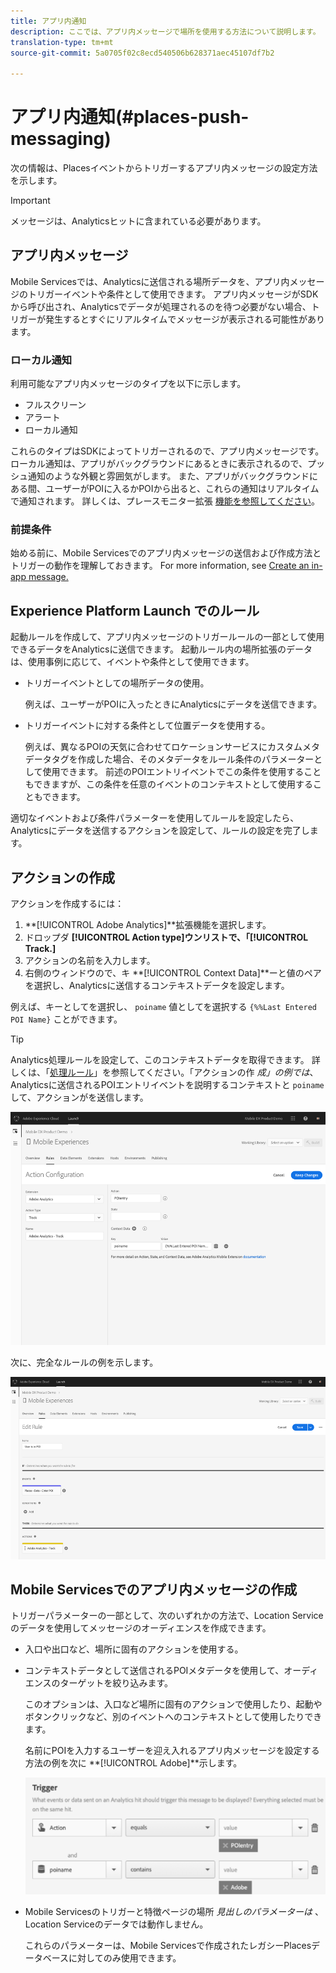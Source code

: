 ```yaml
---
title: アプリ内通知
description: ここでは、アプリ内メッセージで場所を使用する方法について説明します。
translation-type: tm+mt
source-git-commit: 5a0705f02c8ecd540506b628371aec45107df7b2

---
```



# アプリ内通知(#places-push-messaging)

次の情報は、Placesイベントからトリガーするアプリ内メッセージの設定方法を示します。

>[!IMPORTANT]
>
>メッセージは、Analyticsヒットに含まれている必要があります。

## アプリ内メッセージ

Mobile Servicesでは、Analyticsに送信される場所データを、アプリ内メッセージのトリガーイベントや条件として使用できます。 アプリ内メッセージがSDKから呼び出され、Analyticsでデータが処理されるのを待つ必要がない場合、トリガーが発生するとすぐにリアルタイムでメッセージが表示される可能性があります。

### ローカル通知

利用可能なアプリ内メッセージのタイプを以下に示します。

* フルスクリーン
* アラート
* ローカル通知

これらのタイプはSDKによってトリガーされるので、アプリ内メッセージです。 ローカル通知は、アプリがバックグラウンドにあるときに表示されるので、プッシュ通知のような外観と雰囲気がします。 また、アプリがバックグラウンドにある間、ユーザーがPOIに入るかPOIから出ると、これらの通知はリアルタイムで通知されます。 詳しくは、プレースモニター拡張 [機能を参照してください](/help/places-ext-aep-sdks/places-monitor-extension/places-monitor-extension.md)。

### 前提条件

始める前に、Mobile Servicesでのアプリ内メッセージの送信および作成方法とトリガーの動作を理解しておきます。 For more information, see [Create an in-app message.](https://docs.adobe.com/content/help/en/mobile-services/using/messaging-ug/inapp-messages/t-in-app-message.html)

##  Experience Platform Launch でのルール

起動ルールを作成して、アプリ内メッセージのトリガールールの一部として使用できるデータをAnalyticsに送信できます。 起動ルール内の場所拡張のデータは、使用事例に応じて、イベントや条件として使用できます。

* トリガーイベントとしての場所データの使用。

   例えば、ユーザーがPOIに入ったときにAnalyticsにデータを送信できます。

* トリガーイベントに対する条件として位置データを使用する。

   例えば、異なるPOIの天気に合わせてロケーションサービスにカスタムメタデータタグを作成した場合、そのメタデータをルール条件のパラメーターとして使用できます。 前述のPOIエントリイベントでこの条件を使用することもできますが、この条件を任意のイベントのコンテキストとして使用することもできます。

適切なイベントおよび条件パラメーターを使用してルールを設定したら、Analyticsにデータを送信するアクションを設定して、ルールの設定を完了します。

## アクションの作成

アクションを作成するには：

1. **[!UICONTROL Adobe Analytics]**拡張機能を選択します。
1. ドロップダ **[!UICONTROL Action type]**ウンリストで、「**[!UICONTROL Track.]**
1. アクションの名前を入力します。
1. 右側のウィンドウので、キ **[!UICONTROL Context Data]**ーと値のペアを選択し、Analyticsに送信するコンテキストデータを設定します。

例えば、キーとしてを選択し、 `poiname` 値としてを選択する `{%%Last Entered POI Name}` ことができます。

>[!TIP]
>
>Analytics処理ルールを設定して、このコンテキストデータを取得できます。 詳しくは、「[処理ルール](https://docs.adobe.com/content/help/en/analytics/implementation/analytics-basics/ref-processing-rules.html)」を参照してください。「アクションの作 *成」の例では*、Analyticsに送信されるPOIエントリイベントを説明するコンテキストと `poiname` して、アクションがを送信します。

![アクションの作成](/help/assets/configure-action.png)

次に、完全なルールの例を示します。

![完了規則](/help/assets/create-a-rule.png)

## Mobile Servicesでのアプリ内メッセージの作成

トリガーパラメーターの一部として、次のいずれかの方法で、Location Serviceのデータを使用してメッセージのオーディエンスを作成できます。

* 入口や出口など、場所に固有のアクションを使用する。
* コンテキストデータとして送信されるPOIメタデータを使用して、オーディエンスのターゲットを絞り込みます。

   このオプションは、入口など場所に固有のアクションで使用したり、起動やボタンクリックなど、別のイベントへのコンテキストとして使用したりできます。

   名前にPOIを入力するユーザーを迎え入れるアプリ内メッセージを設定する方法の例を次に **[!UICONTROL Adobe]**示します。

   ![トリガパラメータ](/help/assets/trigger-parameters.png)

* Mobile Servicesのトリガーと特徴ページの場所 *見出しのパラメーターは* 、Location Serviceのデータでは動作しません。

   これらのパラメーターは、Mobile Servicesで作成されたレガシーPlacesデータベースに対してのみ使用できます。